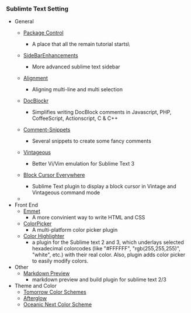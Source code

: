 ### Sublimte Text Setting

- General
    - [Package Control](https://packagecontrol.io/packages/Package%20Control)
        - A place that all the remain tutorial starts\
    - [Side​Bar​Enhancements](https://packagecontrol.io/packages/SideBarEnhancements)
        - More advanced sublime text sidebar
    - [Alignment](https://packagecontrol.io/packages/Alignment)
        - Aligning multi-line and multi selection
    - [Doc​Blockr](https://packagecontrol.io/packages/DocBlockr)
        - Simplifies writing DocBlock comments in Javascript, PHP, CoffeeScript, Actionscript, C & C++
    - [Comment-Snippets](https://packagecontrol.io/packages/Comment-Snippets)
        - Several snippets to create some fancy comments
    - [Vintageous](https://packagecontrol.io/packages/Vintageous)
        - Better Vi/Vim emulation for Sublime Text 3
    - [Block Cursor Everywhere](https://packagecontrol.io/packages/Block%20Cursor%20Everywhere)
        - Sublime Text plugin to display a block cursor in Vintage and Vintageous command mode

    - 
- Front End
    - [Emmet](https://packagecontrol.io/packages/Emmet)
        -  A more convinient way to write HTML and CSS
    - [Color​Picker](https://packagecontrol.io/packages/ColorPicker)
        - A multi-platform color picker plugin
    - [Color Highlighter](https://packagecontrol.io/packages/Color%20Highlighter)
        - a plugin for the Sublime text 2 and 3, which underlays selected hexadecimal colorcodes (like "#FFFFFF", "rgb(255,255,255)", "white", etc.) with their real color. Also, plugin adds color picker to easily modify colors.
- Other
    - [Markdown Preview](https://packagecontrol.io/packages/Markdown%20Preview)
        - markdown preview and build plugin for sublime text 2/3
- Theme and Color
    - [Tomorrow Color Schemes](https://packagecontrol.io/packages/Tomorrow%20Color%20Schemes)
    - [Afterglow](https://packagecontrol.io/packages/Theme%20-%20Afterglow)
    - [Oceanic Next Color Scheme](https://packagecontrol.io/packages/Oceanic%20Next%20Color%20Scheme)

